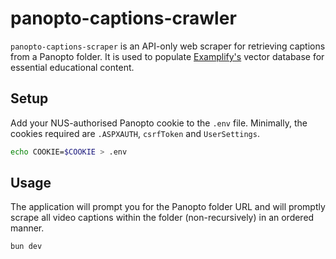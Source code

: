 # panopto-captions-crawler

`panopto-captions-scraper` is an API-only web scraper for retrieving captions from a Panopto folder. It is used to populate [Examplify's](https://github.com/winstxnhdw/Examplify) vector database for essential educational content.

## Setup

Add your NUS-authorised Panopto cookie to the `.env` file. Minimally, the cookies required are `.ASPXAUTH`, `csrfToken` and `UserSettings`.

```bash
echo COOKIE=$COOKIE > .env
```

## Usage

The application will prompt you for the Panopto folder URL and will promptly scrape all video captions within the folder (non-recursively) in an ordered manner.

```bash
bun dev
```
